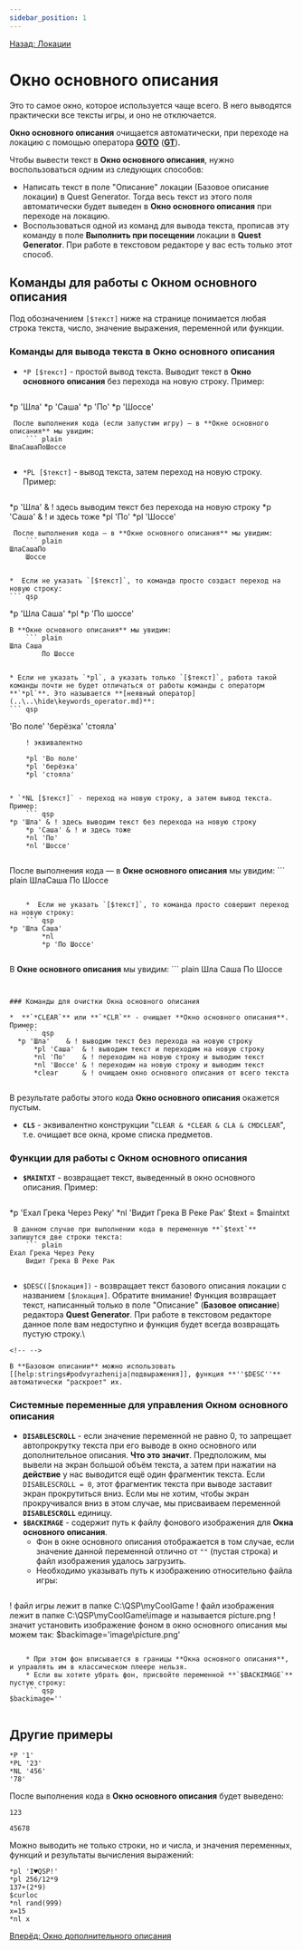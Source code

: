 ```yaml
---
sidebar_position: 1
---
```

[Назад: Локации](..\..\locations.md)

# Окно основного описания

Это то самое окно, которое используется чаще всего. В него выводятся практически все тексты игры, и оно не отключается.

**Окно основного описания** очищается автоматически, при переходе на локацию с помощью оператора **[GOTO](..\..\goto.md)** (**[GT](..\..\goto.md)**).

Чтобы вывести текст в **Окно основного описания**, нужно воспользоваться одним из следующих способов:

*  Написать текст в поле "Описание" локации (Базовое описание локации) в Quest Generator. Тогда весь текст из этого поля автоматически будет выведен в **Окно основного описания** при переходе на локацию.
*  Воспользоваться одной из команд для вывода текста, прописав эту команду в поле **Выполнить при посещении** локации в **Quest Generator**. При работе в текстовом редакторе у вас есть только этот способ.

## Команды для работы с Окном основного описания

Под обозначением `[$текст]` ниже на странице понимается любая строка текста, число, значение выражения, переменной или функции.

### Команды для вывода текста в Окно основного описания

* `*P [$текст]` - простой вывод текста. Выводит текст в **Окно основного описания** без перехода на новую строку. Пример: 
    ``` qsp
*p 'Шла'
    *p 'Саша'
    *p 'По'
    *p 'Шоссе'
```
 После выполнения кода (если запустим игру) — в **Окне основного описания** мы увидим:
    ``` plain
ШлаСашаПоШоссе
    
```

* `*PL [$текст]` - вывод текста, затем переход на новую строку. Пример:
    ``` qsp
*p 'Шла' & ! здесь выводим текст без перехода на новую строку
    *p 'Саша' & ! и здесь тоже
    *pl 'По'
    *pl 'Шоссе'
    
```
 После выполнения кода — в **Окне основного описания** мы увидим:
    ``` plain
ШлаСашаПо
    Шоссе
    
```

    *  Если не указать `[$текст]`, то команда просто создаст переход на новую строку:
    ``` qsp
*p 'Шла Саша'
        *pl
        *p 'По шоссе'
        
```
В **Окне основного описания** мы увидим:
    ``` plain
Шла Саша
        По Шоссе
        
```

    * Если не указать `*pl`, а указать только `[$текст]`, работа такой команды почти не будет отличаться от работы команды с операторм **`*pl`**. Это называется **[неявный оператор](..\..\hide\keywords_operator.md)**:
    ``` qsp
'Во поле'
        'берёзка'
        'стояла'

        ! эквивалентно

        *pl 'Во поле'
        *pl 'берёзка'
        *pl 'стояла'
        
```

* `*NL [$текст]` - переход на новую строку, а затем вывод текста. Пример:
    ``` qsp
*p 'Шла' & ! здесь выводим текст без перехода на новую строку
    *p 'Саша' & ! и здесь тоже
    *nl 'По'
    *nl 'Шоссе'
    
```
После выполнения кода — в **Окне основного описания** мы увидим:
    ``` plain
ШлаСаша
    По
    Шоссе
    
```

    *  Если не указать `[$текст]`, то команда просто совершит переход на новую строку:
    ``` qsp
*p 'Шла Саша'
        *nl
        *p 'По Шоссе'
        
```
В **Окне основного описания** мы увидим:
    ``` plain
Шла Саша
        По Шоссе
        
```


### Команды для очистки Окна основного описания

*  **`*CLEAR`** или **`*CLR`** - очищает **Окно основного описания**. Пример:
    ``` qsp
  *p 'Шла'    & ! выводим текст без перехода на новую строку
      *pl 'Саша'  & ! выводим текст и переходим на новую строку
      *nl 'По'    & ! переходим на новую строку и выводим текст
      *nl 'Шоссе' & ! переходим на новую строку и выводим текст
      *clear      & ! очищаем окно основного описания от всего текста
    
```
В результате работы этого кода **Окно основного описания** окажется пустым.
*  **`CLS`** - эквивалентно конструкции "`CLEAR & *CLEAR & CLA & CMDCLEAR`", т.е. очищает все окна, кроме списка предметов.

### Функции для работы с Окном основного описания

*  **`$MAINTXT`** - возвращает текст, выведенный в окно основного описания. Пример:
    ``` qsp
*p 'Ехал Грека Через Реку'
    *nl 'Видит Грека В Реке Рак'
    $text = $maintxt
    
```
 В данном случае при выполнении кода в переменную **`$text`** запишутся две строки текста:
    ``` plain
Ехал Грека Через Реку
    Видит Грека В Реке Рак
    
```

*  `$DESC([$локация])` - возвращает текст базового описания локации с названием `[$локация]`. Обратите внимание! Функция возвращает текст, написанный только в поле "Описание" (**Базовое описание**) редактора **Quest Generator**. При работе в текстовом редакторе данное поле вам недоступно и функция будет всегда возвращать пустую строку.\

```{=html}
<!-- -->
```
    В **Базовом описании** можно использовать [[help:strings#podvyrazhenija|подвыражения]], функция **''$DESC''** автоматически "раскроет" их.

### Системные переменные для управления Окном основного описания

*  **`DISABLESCROLL`** - если значение переменной не равно 0, то запрещает автопрокрутку текста при его выводе в окно основного или дополнительное описания. **Что это значит**. Предположим, мы вывели на экран большой объём текста, а затем при нажатии на **действие** у нас выводится ещё один фрагментик текста. Если `DISABLESCROLL = 0`, этот фрагментик текста при выводе заставит экран прокрутиться вниз. Если мы не хотим, чтобы экран прокручивался вниз в этом случае, мы присваиваем переменной **`DISABLESCROLL`** единицу.
* **`$BACKIMAGE`** - содержит путь к файлу фонового изображения для **Окна основного описания**.
    * Фон в окне основного описания отображается в том случае, если значение данной переменной отлично от `""` (пустая строка) и файл изображения удалось загрузить.
    * Необходимо указывать путь к изображению относительно файла игры:
    ``` qsp
! файл игры лежит в папке C:\QSP\myCoolGame
        ! файл изображения лежит в папке C:\QSP\myCoolGame\image и называется picture.png
        ! значит установить изображение фоном в окно основного описания мы можем так:
        $backimage='image\picture.png'
        
```

    * При этом фон вписывается в границы **Окна основного описания**, и управлять им в классическом плеере нельзя.
    * Если вы хотите убрать фон, присвойте переменной **`$BACKIMAGE`** пустую строку:
    ``` qsp
$backimage=''
        
```


## Другие примеры

``` qsp
*P '1'
*PL '23'
*NL '456'
'78'
```

После выполнения кода в **Окно основного описания** будет выведено:

``` plain
123

45678
```

Можно выводить не только строки, но и числа, и значения переменных, функций и результаты вычисления выражений:

``` qsp
*pl 'I♥QSP!'
*pl 256/12*9
137+(2*9)
$curloc
*nl rand(999)
x=15
*nl x
```

[Вперёд: Окно дополнительного описания](..\stat.md)
